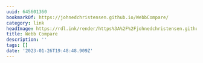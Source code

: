 ```yaml
---
uuid: 645601360
bookmarkOf: https://johnedchristensen.github.io/WebbCompare/
category: link
headImage: https://rdl.ink/render/https%3A%2F%2Fjohnedchristensen.github.io%2FWebbCompare%2F
title: Webb Compare
description: ''
tags: []
date: '2023-01-26T19:48:48.909Z'
---
```



